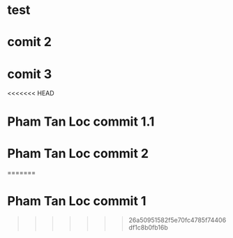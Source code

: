 # test
# comit 2
# comit 3
<<<<<<< HEAD
# Pham Tan Loc commit 1.1
# Pham Tan Loc commit 2
=======
# Pham Tan Loc commit 1
>>>>>>> 26a50951582f5e70fc4785f74406df1c8b0fb16b

